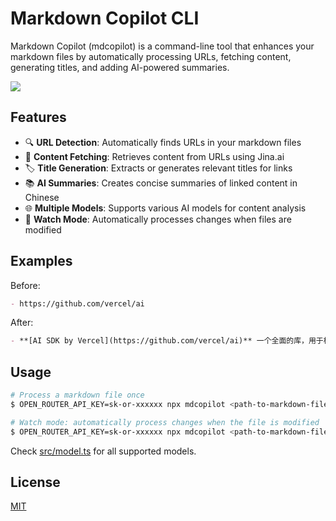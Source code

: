 # Markdown Copilot CLI

Markdown Copilot (mdcopilot) is a command-line tool that enhances your markdown files by automatically processing URLs, fetching content, generating titles, and adding AI-powered summaries.

![](https://cdn.jsdelivr.net/gh/sorrycc-bot/images@main/uPic/mdcopilot2.gif)

## Features

- 🔍 **URL Detection**: Automatically finds URLs in your markdown files
- 📝 **Content Fetching**: Retrieves content from URLs using Jina.ai
- 🏷️ **Title Generation**: Extracts or generates relevant titles for links
- 📚 **AI Summaries**: Creates concise summaries of linked content in Chinese
- 🌐 **Multiple Models**: Supports various AI models for content analysis
- 👀 **Watch Mode**: Automatically processes changes when files are modified

## Examples

Before:

```markdown
- https://github.com/vercel/ai
```

After:

```markdown
- **[AI SDK by Vercel](https://github.com/vercel/ai)** 一个全面的库，用于构建 AI 驱动的应用程序，支持各种 LLM 提供商、流式响应以及一套开发者工具。
```

## Usage

```bash
# Process a markdown file once
$ OPEN_ROUTER_API_KEY=sk-or-xxxxxx npx mdcopilot <path-to-markdown-file> --model=OpenRouter/openai/gpt-4o-2024-11-20

# Watch mode: automatically process changes when the file is modified
$ OPEN_ROUTER_API_KEY=sk-or-xxxxxx npx mdcopilot <path-to-markdown-file> --watch --model=OpenRouter/anthropic/claude-3.5-sonnet
```

Check [src/model.ts](src/summarizer/model.ts) for all supported models.

## License

[MIT](./LICENSE)
